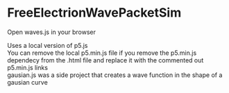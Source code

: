 # FreeElectrionWavePacketSim

Open waves.js in your browser<br>

Uses a local version of p5.js <br>
You can remove the local p5.min.js file if you remove the p5.min.js dependecy from the .html file and replace it with the commented out p5.min.js links <br>
gausian.js was a side project that creates a wave function in the shape of a gausian curve
